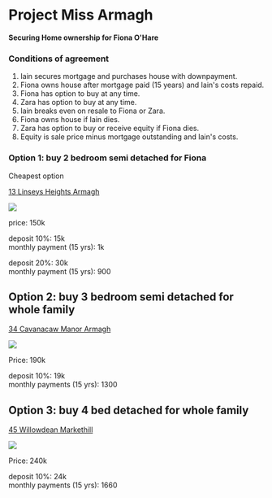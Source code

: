 # Project Miss Armagh
**Securing Home ownership for Fiona O'Hare**

### Conditions of agreement
1. Iain secures mortgage and purchases house with downpayment.  
1. Fiona owns house after mortgage paid (15 years) and Iain's costs repaid.  
1. Fiona has option to buy at any time.  
1. Zara has option to buy at any time.  
1. Iain breaks even on resale to Fiona or Zara.     
1. Fiona owns house if Iain dies.   
1. Zara has option to buy or receive equity if Fiona dies.  
1. Equity is sale price minus mortgage outstanding and Iain's costs.  

### Option 1: buy 2 bedroom semi detached for Fiona
Cheapest option  

[13 Linseys Heights Armagh](https://www.propertypal.com/13-linseys-heights-armagh/1001210)  

![](https://media.propertypal.com/hd/p/1000010/37917519.jpg)  

price: 150k  

deposit 10%: 15k  
monthly payment (15 yrs): 1k

deposit 20%: 30k  
monthly payment (15 yrs): 900

## Option 2: buy 3 bedroom semi detached for whole family

[34 Cavanacaw Manor Armagh](https://www.propertypal.com/34-cavanacaw-manor-armagh/1002803)

![](https://media.propertypal.com/hd/p/1001603/37914613.jpg)

Price: 190k

deposit 10%: 19k  
monthly payments (15 yrs): 1300 

## Option 3: buy 4 bed detached for whole family

[45 Willowdean Markethill](https://www.propertypal.com/45-willowdean-markethill/1001708)  

![](https://media.propertypal.com/hd/p/1000508/37894775.jpg)  

Price: 240k   

deposit 10%: 24k  
monthly payments (15 yrs): 1660  

